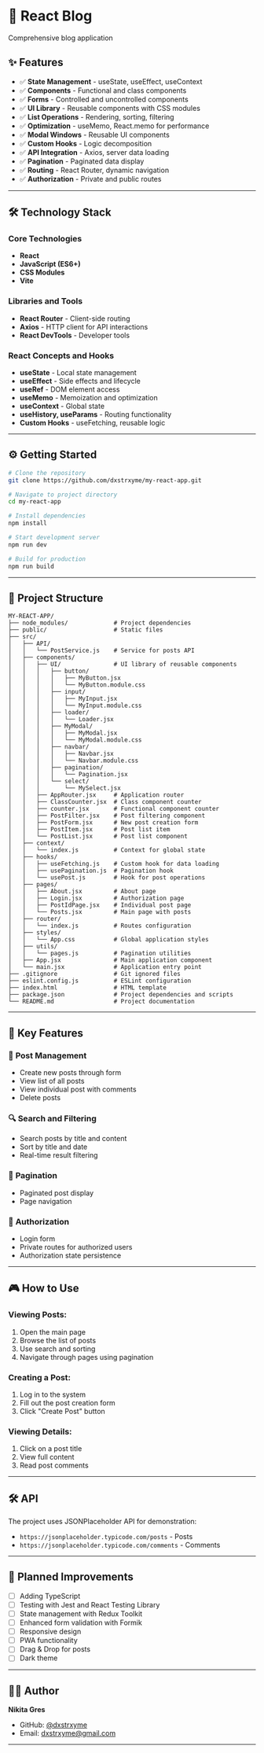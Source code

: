 # 📝 React Blog

Comprehensive blog application

## ✨ Features

- ✅ **State Management** - useState, useEffect, useContext
- ✅ **Components** - Functional and class components
- ✅ **Forms** - Controlled and uncontrolled components
- ✅ **UI Library** - Reusable components with CSS modules
- ✅ **List Operations** - Rendering, sorting, filtering
- ✅ **Optimization** - useMemo, React.memo for performance
- ✅ **Modal Windows** - Reusable UI components
- ✅ **Custom Hooks** - Logic decomposition
- ✅ **API Integration** - Axios, server data loading
- ✅ **Pagination** - Paginated data display
- ✅ **Routing** - React Router, dynamic navigation
- ✅ **Authorization** - Private and public routes

---

## 🛠️ Technology Stack

### Core Technologies

- **React**
- **JavaScript (ES6+)**
- **CSS Modules**
- **Vite**

### Libraries and Tools

- **React Router** - Client-side routing
- **Axios** - HTTP client for API interactions
- **React DevTools** - Developer tools

### React Concepts and Hooks

- **useState** - Local state management
- **useEffect** - Side effects and lifecycle
- **useRef** - DOM element access
- **useMemo** - Memoization and optimization
- **useContext** - Global state
- **useHistory, useParams** - Routing functionality
- **Custom Hooks** - useFetching, reusable logic

---

## ⚙️ Getting Started

```bash
# Clone the repository
git clone https://github.com/dxstrxyme/my-react-app.git

# Navigate to project directory
cd my-react-app

# Install dependencies
npm install

# Start development server
npm run dev

# Build for production
npm run build
```

---

## 📁 Project Structure

```
MY-REACT-APP/
├── node_modules/             # Project dependencies
├── public/                   # Static files
├── src/
│   ├── API/
│   │   └── PostService.js    # Service for posts API
│   ├── components/
│   │   ├── UI/               # UI library of reusable components
│   │   │   ├── button/
│   │   │   │   ├── MyButton.jsx
│   │   │   │   └── MyButton.module.css
│   │   │   ├── input/
│   │   │   │   ├── MyInput.jsx
│   │   │   │   └── MyInput.module.css
│   │   │   ├── loader/
│   │   │   │   └── Loader.jsx
│   │   │   ├── MyModal/
│   │   │   │   ├── MyModal.jsx
│   │   │   │   └── MyModal.module.css
│   │   │   ├── navbar/
│   │   │   │   ├── Navbar.jsx
│   │   │   │   └── Navbar.module.css
│   │   │   ├── pagination/
│   │   │   │   └── Pagination.jsx
│   │   │   └── select/
│   │   │       └── MySelect.jsx
│   │   ├── AppRouter.jsx     # Application router
│   │   ├── ClassCounter.jsx  # Class component counter
│   │   ├── counter.jsx       # Functional component counter
│   │   ├── PostFilter.jsx    # Post filtering component
│   │   ├── PostForm.jsx      # New post creation form
│   │   ├── PostItem.jsx      # Post list item
│   │   └── PostList.jsx      # Post list component
│   ├── context/
│   │   └── index.js          # Context for global state
│   ├── hooks/
│   │   ├── useFetching.js    # Custom hook for data loading
│   │   ├── usePagination.js  # Pagination hook
│   │   └── usePost.js        # Hook for post operations
│   ├── pages/
│   │   ├── About.jsx         # About page
│   │   ├── Login.jsx         # Authorization page
│   │   ├── PostIdPage.jsx    # Individual post page
│   │   └── Posts.jsx         # Main page with posts
│   ├── router/
│   │   └── index.js          # Routes configuration
│   ├── styles/
│   │   └── App.css           # Global application styles
│   ├── utils/
│   │   └── pages.js          # Pagination utilities
│   ├── App.jsx               # Main application component
│   └── main.jsx              # Application entry point
├── .gitignore                # Git ignored files
├── eslint.config.js          # ESLint configuration
├── index.html                # HTML template
├── package.json              # Project dependencies and scripts
└── README.md                 # Project documentation
```

---

## 🚀 Key Features

### 📝 **Post Management**

- Create new posts through form
- View list of all posts
- View individual post with comments
- Delete posts

### 🔍 **Search and Filtering**

- Search posts by title and content
- Sort by title and date
- Real-time result filtering

### 📄 **Pagination**

- Paginated post display
- Page navigation

### 🔐 **Authorization**

- Login form
- Private routes for authorized users
- Authorization state persistence

---

## 🎮 How to Use

### **Viewing Posts:**

1. Open the main page
2. Browse the list of posts
3. Use search and sorting
4. Navigate through pages using pagination

### **Creating a Post:**

1. Log in to the system
2. Fill out the post creation form
3. Click "Create Post" button

### **Viewing Details:**

1. Click on a post title
2. View full content
3. Read post comments

---

## 🛠️ API

The project uses JSONPlaceholder API for demonstration:

- `https://jsonplaceholder.typicode.com/posts` - Posts
- `https://jsonplaceholder.typicode.com/comments` - Comments

---

## 🚧 Planned Improvements

- [ ] Adding TypeScript
- [ ] Testing with Jest and React Testing Library
- [ ] State management with Redux Toolkit
- [ ] Enhanced form validation with Formik
- [ ] Responsive design
- [ ] PWA functionality
- [ ] Drag & Drop for posts
- [ ] Dark theme

---

## 👨‍💻 Author

**Nikita Gres**

- GitHub: [@dxstrxyme](https://github.com/dxstrxyme)
- Email: dxstrxyme@gmail.com

---

<div align="center">

</div>
